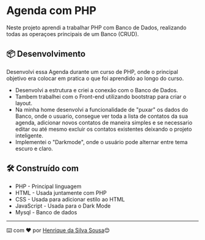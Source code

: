 # Agenda com PHP

Neste projeto aprendi a trabalhar PHP com Banco de Dados, realizando todas as operaçoes principais de um Banco (CRUD).

## 📦 Desenvolvimento

Desenvolvi essa Agenda durante um curso de PHP, onde o principal objetivo era colocar em pratica o que foi aprendido ao longo
do curso.

* Desenvolvi a estrutura e criei a conexão com o Banco de Dados.
* Tambem trabalhei com o Front-end utilizando bootstrap para criar o layout.
* Na minha home desenvolvi a funcionalidade de "puxar" os dados do Banco, onde o usuario, consegue
ver toda a lista de contatos da sua agenda, adicionar novos contatos de maneira simples e se 
necessario editar ou até mesmo excluir os contatos existentes deixando o projeto inteligente.
* Implementei o "Darkmode", onde o usuário pode alternar entre tema escuro e claro.

## 🛠️ Construído com

* PHP - Principal linguagem
* HTML - Usada juntamente com PHP
* CSS - Usada para adicionar estilo ao HTML
* JavaScript - Usada para o Dark Mode
* Mysql - Banco de dados


---
⌨️ com ❤️ por [Henrique da Silva Sousa](https://www.linkedin.com/in/henrique-da-silva-sousa-2a077622b/)😊
